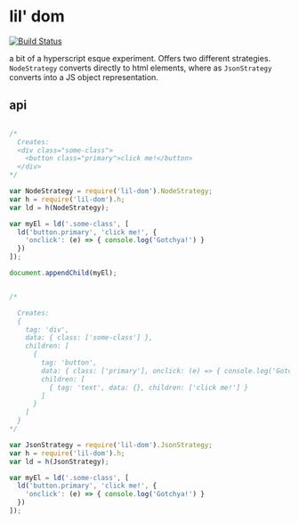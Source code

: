 # lil' dom

[![Build Status](https://travis-ci.org/dmamills/lil-dom.svg?branch=master)](https://travis-ci.org/dmamills/lil-dom)

a bit of a hyperscript esque experiment. Offers two different strategies. `NodeStrategy` converts directly to html elements, where as `JsonStrategy` converts into a JS object representation.

## api

```javascript

/*
  Creates:
  <div class="some-class">
    <button class="primary">click me!</button>
  </div>
*/

var NodeStrategy = require('lil-dom').NodeStrategy;
var h = require('lil-dom').h;
var ld = h(NodeStrategy);

var myEl = ld('.some-class', [
  ld('button.primary', 'click me!', {
    'onclick': (e) => { console.log('Gotchya!') }
  })
]);

document.appendChild(myEl);


/*

  Creates:
  {
    tag: 'div',
    data: { class: ['some-class'] },
    children: [
      {
        tag: 'button',
        data: { class: ['primary'], onclick: (e) => { console.log('Gotchya!') } },
        children: [
          { tag: 'text', data: {}, children: ['click me!'] }
        ]
      }
    ]
  }
*/

var JsonStrategy = require('lil-dom').JsonStrategy;
var h = require('lil-dom').h;
var ld = h(JsonStrategy);

var myEl = ld('.some-class', [
  ld('button.primary', 'click me!', {
    'onclick': (e) => { console.log('Gotchya!') }
  })
]);


```

